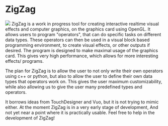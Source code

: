 # ZigZag
![](https://imgur.com/a/YFo9zAz)
ZigZag is a work in progress tool for creating interactive realtime visual effects and computer graphics, on the graphics card using OpenGL. It allows users to program "operators", that can do specific tasks on different data types. These operators can then be used in a visual block based programming environment, to create visual effects, or other outputs if desired. The program is designed to make maximal usage of the graphics card. This gives very high performance, which allows for more interesting effects/ programs.

The plan for ZigZag is to allow the user to not only write their own operators using c++ or python, but also to allow the user to define their own data types that operators work on. This gives the user maximum customizability, while also allowing us to give the user many predefined types and operators.

It borrows ideas from TouchDesigner and Vuo, but it is not trying to mimic either.
At the moment ZigZag is in a very early stage of development, And not yet near a point where it is practically usable.
Feel free to help in the development of ZigZag!
